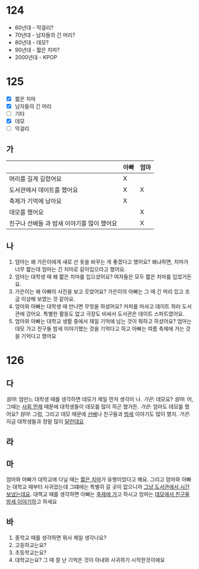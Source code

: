 # 124
* 60년대 - 막걸리?
* 70년대 - 남자들의 긴 머리?
* 80년대 - 데모?
* 90년대 - 짧은 치마?
* 2000년대 - KPOP
# 125
- [x] 짧은 치마
- [x] 남자들의 긴 머리
- [ ] 기타
- [x] 데모
- [ ] 막걸리

## 가
|                          | 아빠  | 엄마  |
| ------------------------ | --- | --- |
| 머리를 길게 길렸어요              | X   |     |
| 도서관에서 데이트를 했어요           | X   | X   |
| 축제가 기억에 남아요              | X   |     |
| 데모를 했어요<br>              |     | X   |
| 친구나 선배들 과 밤새 이야기를 많이 했어요 |     | X   |
## 나
1. 엄마는 왜 가은이에게 새로 산 옷을 바꾸는 게 좋겠다고 했어요? 왜냐하면, 치마가 너무 짧는데 엄마는 긴 치마로 갈아입으라고 했어요.
2. 엄마는 대학생 때 왜 짧은 치마를 입으셨어요? 여자들은 모두 짧은 치마를 입었거든요.
3. 가은이는 왜 아빠의 사진을 보고 웃었어요? 가은이의 아빠는 그 때 긴 머리 있고 조금 이상해 보였는 것 같아요.
4. 엄마와 아빠는 대학생 때 만나면 무엇을 하셨어요? 커피를 마셔고 데이트 하러 도서관에 갔어요. 특별한 활동도 없고 극장도 비싸서 도서관은 데이트 스파트였어요.
5. 엄마와 아빠는 대학교 생활 중에서 재일 기억에 남는 것이 뭐하고 하셨어요? 엄마는 데모 가고 친구들 밤세 이야기했는 것을 기억다고 하고 아빠는 여름 축제에 가는 것을 기억다고 했어요
# 126
## 다
*엄마*: 엄만느 대학생 때를 생각하면 데모가 제일 먼저 생각이 나.
*가은*: 데모요?
*엄마*: 어, 그때는 <u>사회 먼제</u> 때문에 대학생들이 데모를 많이 하곤 했거든.
*가은*: 엄마도 데모를 했어요?
*엄마*: 그럼, 그리고 데모 때문에 <u>선배</u>나 친구들과 <u>밤세</u> 이야기도 많이 했지.
*가은*:지금 대학생들과 정말 많이 <u>달란데요</u>
## 라
## 마
엄마와 아빠가 대학교에 다닐 때는 <u>짧은 치마</u>가 유행이었다고 해요. 그리고 엄마와 아빠는 대학교 때부터 사귀었는데 그떄에는 특별히 갈 곳이 없으니까 <u>그냥 도서관에서 시간 보냈는데요</u>. 대핵교 때를 생각하면 아빠는 <u>축제에 가</u>고 하시고 엄마는 <u>데모에서 친구들 밤세 이야기하</u>고 하세요
## 바
1. 중학교 때를 생각하면 뭐사 제일 생각나요?
2. 고등하교는요?
3. 초등학교는요? 
4. 대학교는요? 그 때 잘 난 기억은 것이 아내와 사귀하기 시작한것이에요